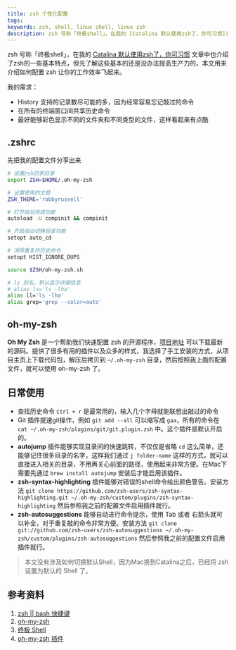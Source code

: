 ```yaml
---
title: zsh 个性化配置
tags: 
keywords: zsh, shell, linux shell, linux zsh
description: zsh 号称「终极shell」，在我的 [Catalina 默认使用zsh了，你可习惯](https://www.edulinks.cn/2020/07/18/20200718-zsh-and-bash/) 文章中也介绍了zsh的一些基本特点，但光了解这些基本的还是没办法提高生产力的，本文用来介绍如何配置 zsh 让你的工作效率飞起来。
---
```


zsh 号称「终极shell」，在我的 [Catalina 默认使用zsh了，你可习惯](https://www.edulinks.cn/2020/07/18/20200718-zsh-and-bash/) 文章中也介绍了zsh的一些基本特点，但光了解这些基本的还是没办法提高生产力的，本文用来介绍如何配置 zsh 让你的工作效率飞起来。

我的需求：

* History 支持的记录数尽可能的多，因为经常容易忘记敲过的命令
* 在所有的终端窗口间共享历史命令
* 最好能够彩色显示不同的文件夹和不同类型的文件，这样看起来有点酷

## .zshrc

先把我的配置文件分享出来

```sh
# 设置zsh的家目录
export ZSH=$HOME/.oh-my-zsh

# 设置使用的主题
ZSH_THEME='robbyrussell'

# 打开自动完成功能
autoload -U compinit && compinit

# 开启自动切换目录功能
setopt auto_cd

# 消除重复的历史命令
setopt HIST_IGNORE_DUPS

source $ZSH/oh-my-zsh.sh

# ls 别名，默认显示详细信息
# alias ls='ls -lha'
alias ll='ls -lha'
alias grep='grep --color=auto'
```

## oh-my-zsh

**Oh My Zsh** 是一个帮助我们快速配置 zsh 的开源程序，[项目地址](https://github.com/ohmyzsh/ohmyzsh) 可以下载最新的源码。提供了很多有用的插件以及众多的样式，我选择了手工安装的方式，从项目主页上下载代码包，解压后拷贝到 `~/.oh-my-zsh` 目录，然后按照我上面的配置文件，就可以使用 oh-my-zsh 了。

## 日常使用

* 查找历史命令 `Ctrl + r` 是最常用的，输入几个字母就能联想出敲过的命令
* Git 插件提速git操作，例如 `git add --all` 可以缩写成 `gaa`，所有的命令在 `cat ~/.oh-my-zsh/plugins/git/git.plugin.zsh` 中。这个插件是默认开启的。
* **autojump** 插件能够实现目录间的快速跳转，不仅仅是省略 `cd` 这么简单，还能够记住很多目录的名字，这样我们通过 `j folder-name` 这样的方式，就可以直接进入相关的目录，不用再关心前面的路径，使用起来非常方便。在Mac下需要先通过 `brew install autojump` 安装后才能启用该插件。
* **zsh-syntax-highlighting** 插件能够对错误的shell命令给出颜色警告。安装方法 `git clone https://github.com/zsh-users/zsh-syntax-highlighting.git ~/.oh-my-zsh/custom/plugins/zsh-syntax-highlighting` 然后参照我之前的配置文件启用插件就行。
* **zsh-autosuggestions** 能够自动进行命令提示，使用 Tab 或者 右箭头就可以补全，对于重复敲的命令非常方便。安装方法 `git clone git://github.com/zsh-users/zsh-autosuggestions ~/.oh-my-zsh/custom/plugins/zsh-autosuggestions` 然后参照我之前的配置文件启用插件就行。

> 本文没有涉及如何切换默认Shell，因为Mac换到Catalina之后，已经将 zsh 设置为默认的 Shell 了。

## 参考资料

1. [zsh || bash 快捷键](https://www.jianshu.com/p/eeee90f27bcc)
2. [oh-my-zsh](https://github.com/ohmyzsh/ohmyzsh)
3. [终极 Shell](http://macshuo.com/?p=676)
4. [oh-my-zsh 插件](https://hufangyun.com/2017/zsh-plugin/)

